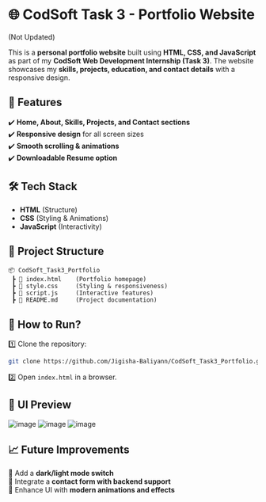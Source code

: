 # 🌐 CodSoft Task 3 - Portfolio Website 
(Not Updated)

This is a **personal portfolio website** built using **HTML, CSS, and JavaScript** as part of my **CodSoft Web Development Internship (Task 3)**. The website showcases my **skills, projects, education, and contact details** with a responsive design.  

## 🚀 **Features**  
✔️ **Home, About, Skills, Projects, and Contact sections**  
✔️ **Responsive design** for all screen sizes  
✔️ **Smooth scrolling & animations**  
✔️ **Downloadable Resume option**  

## 🛠 **Tech Stack**  
- **HTML** (Structure)  
- **CSS** (Styling & Animations)  
- **JavaScript** (Interactivity)  

## 📂 **Project Structure**  
```
📦 CodSoft_Task3_Portfolio
 ┣ 📜 index.html    (Portfolio homepage)
 ┣ 📜 style.css     (Styling & responsiveness)
 ┣ 📜 script.js     (Interactive features)
 ┣ 📜 README.md     (Project documentation)
```

## 📌 **How to Run?**  
1️⃣ Clone the repository:  
```bash
git clone https://github.com/Jigisha-Baliyann/CodSoft_Task3_Portfolio.git
```  
2️⃣ Open `index.html` in a browser.  

## 🎨 **UI Preview**  
![image](https://github.com/user-attachments/assets/5b64fe24-73bc-4002-9884-afe76d131907)
![image](https://github.com/user-attachments/assets/cb948c8e-a733-4ff6-b4ac-f6c0389f97be)
![image](https://github.com/user-attachments/assets/4c6f0e19-6789-4dd2-bd98-328d9a37b99c)

## 📈 **Future Improvements**  
🔹 Add a **dark/light mode switch**  
🔹 Integrate a **contact form with backend support**  
🔹 Enhance UI with **modern animations and effects**  
